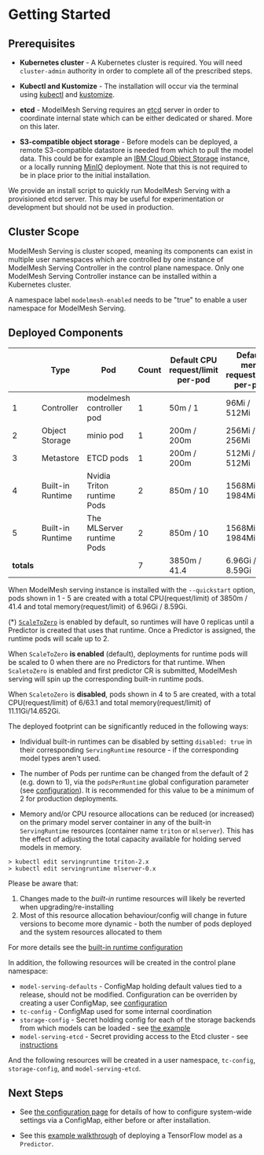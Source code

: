 # Getting Started

## Prerequisites

- **Kubernetes cluster** - A Kubernetes cluster is required. You will need `cluster-admin` authority in order to complete all of the prescribed steps.

- **Kubectl and Kustomize** - The installation will occur via the terminal using [kubectl](https://kubernetes.io/docs/tasks/tools/#kubectl) and [kustomize](https://kubectl.docs.kubernetes.io/installation/kustomize/).

- **etcd** - ModelMesh Serving requires an [etcd](https://etcd.io/) server in order to coordinate internal state which can be either dedicated or shared. More on this later.

- **S3-compatible object storage** - Before models can be deployed, a remote S3-compatible datastore is needed from which to pull the model data. This could be for example an [IBM Cloud Object Storage](https://www.ibm.com/cloud/object-storage) instance, or a locally running [MinIO](https://github.com/minio/minio) deployment. Note that this is not required to be in place prior to the initial installation.

We provide an install script to quickly run ModelMesh Serving with a provisioned etcd server. This may be useful for experimentation or development but should not be used in production.

## Cluster Scope

ModelMesh Serving is cluster scoped, meaning its components can exist in multiple user namespaces which are controlled by one instance of ModelMesh Serving Controller in the control plane namespace. Only one ModelMesh Serving Controller instance can be installed within a Kubernetes cluster.

A namespace label `modelmesh-enabled` needs to be "true" to enable a user namespace for ModelMesh Serving.

## Deployed Components

|            | Type             | Pod                        | Count | Default CPU request/limit per-pod | Default mem request/limit per-pod |
| ---------- | ---------------- | -------------------------- | ----- | --------------------------------- | --------------------------------- |
| 1          | Controller       | modelmesh controller pod   | 1     | 50m / 1                           | 96Mi / 512Mi                      |
| 2          | Object Storage   | minio pod                  | 1     | 200m / 200m                       | 256Mi / 256Mi                     |
| 3          | Metastore        | ETCD pods                  | 1     | 200m / 200m                       | 512Mi / 512Mi                     |
| 4          | Built-in Runtime | Nvidia Triton runtime Pods | 2     | 850m / 10                         | 1568Mi / 1984Mi                   |
| 5          | Built-in Runtime | The MLServer runtime Pods  | 2     | 850m / 10                         | 1568Mi / 1984Mi                   |
| **totals** |                  |                            | 7     | 3850m / 41.4                      | 6.96Gi / 8.59Gi                   |

When ModelMesh serving instance is installed with the `--quickstart` option, pods shown in 1 - 5 are created with a total CPU(request/limit) of 3850m / 41.4 and total memory(request/limit) of 6.96Gi / 8.59Gi.

(\*) [`ScaleToZero`](../production-use/scaling.md#scale-to-zero) is enabled by default, so runtimes will have 0 replicas until a Predictor is created that uses that runtime. Once a Predictor is assigned, the runtime pods will scale up to 2.

When `ScaleToZero` **is enabled** (default), deployments for runtime pods will be scaled to 0 when there are no Predictors for that runtime. When `ScaletoZero` is enabled and first predictor CR is submitted, ModelMesh serving will spin up the corresponding built-in runtime pods.

When `ScaletoZero` is **disabled**, pods shown in 4 to 5 are created, with a total CPU(request/limit) of 6/63.1 and total memory(request/limit) of 11.11Gi/14.652Gi.

The deployed footprint can be significantly reduced in the following ways:

- Individual built-in runtimes can be disabled by setting `disabled: true` in their corresponding `ServingRuntime` resource - if the corresponding model types aren't used.

- The number of Pods per runtime can be changed from the default of 2 (e.g. down to 1), via the `podsPerRuntime` global configuration parameter (see [configuration](../configuration)). It is recommended for this value to be a minimum of 2 for production deployments.

- Memory and/or CPU resource allocations can be reduced (or increased) on the primary model server container in any of the built-in `ServingRuntime` resources (container name `triton` or `mlserver`). This has the effect of adjusting the total capacity available for holding served models in memory.

```shell
> kubectl edit servingruntime triton-2.x
> kubectl edit servingruntime mlserver-0.x
```

Please be aware that:

1. Changes made to the _built-in_ runtime resources will likely be reverted when upgrading/re-installing
2. Most of this resource allocation behaviour/config will change in future versions to become more dynamic - both the number of pods deployed and the system resources allocated to them

For more details see the [built-in runtime configuration](../configuration/built-in-runtimes.md)

In addition, the following resources will be created in the control plane namespace:

- `model-serving-defaults` - ConfigMap holding default values tied to a release, should not be modified. Configuration can be overriden by creating a user ConfigMap, see [configuration](../configuration)
- `tc-config` - ConfigMap used for some internal coordination
- `storage-config` - Secret holding config for each of the storage backends from which models can be loaded - see [the example](../predictors/)
- `model-serving-etcd` - Secret providing access to the Etcd cluster - see [instructions](../install/install-script.md#setup-the-etcd-connection-information)

And the following resources will be created in a user namespace, `tc-config`, `storage-config`, and `model-serving-etcd`.

## Next Steps

- See [the configuration page](../configuration) for details of how to configure system-wide settings via a ConfigMap, either before or after installation.

- See this [example walkthrough](../predictors) of deploying a TensorFlow model as a `Predictor`.
